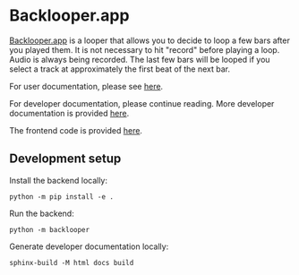 # Backlooper.app

[Backlooper.app](https://backlooper.app) is a looper that allows you to decide to loop a few bars after you played them.
It is not necessary to hit "record" before playing a loop.
Audio is always being recorded.
The last few bars will be looped if you select a track at approximately the first beat of the next bar.

For user documentation, please see [here](https://backlooper.app/docs/general).

For developer documentation, please continue reading.
More developer documentation is provided [here](https://backlooper.readthedocs.io/en/latest/).

The frontend code is provided [here](https://github.com/spmvg/backlooper_frontend).

## Development setup
Install the backend locally:

```commandline
python -m pip install -e .
```

Run the backend:

```commandline
python -m backlooper
```

Generate developer documentation locally:

```commandline
sphinx-build -M html docs build
```
